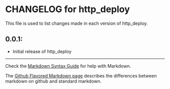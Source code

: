 # CHANGELOG for http_deploy

This file is used to list changes made in each version of http_deploy.

## 0.0.1:

* Initial release of http_deploy

- - -
Check the [Markdown Syntax Guide](http://daringfireball.net/projects/markdown/syntax) for help with Markdown.

The [Github Flavored Markdown page](http://github.github.com/github-flavored-markdown/) describes the differences between markdown on github and standard markdown.
